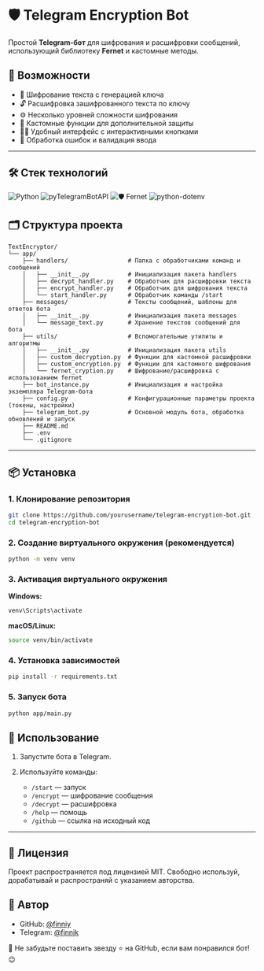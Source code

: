 # 🛡️ Telegram Encryption Bot

Простой **Telegram-бот** для шифрования и расшифровки сообщений, использующий библиотеку **Fernet** и кастомные методы.

## 🚀 Возможности

- 🔐 Шифрование текста с генерацией ключа
- 🔓 Расшифровка зашифрованного текста по ключу
- ⚙️ Несколько уровней сложности шифрования
- 🧩 Кастомные функции для дополнительной защиты
- 🧑‍💻 Удобный интерфейс с интерактивными кнопками
- 📎 Обработка ошибок и валидация ввода

---

## 🛠️ Стек технологий

![Python](https://img.shields.io/badge/-Python-05122A?style=flat&logo=python)
![pyTelegramBotAPI](https://img.shields.io/badge/pyTelegramBotAPI-05122A?style=flat&logo=telegram)
![🛡️ Fernet](https://img.shields.io/badge/🛡️-Fernet-05122A?style=flat)
![python-dotenv](https://img.shields.io/badge/%F0%9F%8C%BF-python--dotenv-05122A?style=flat)

## 🗂️ Структура проекта

```
TextEncryptor/
└── app/
    ├── handlers/                 # Папка с обработчиками команд и сообщений
    │   ├── __init__.py           # Инициализация пакета handlers
    │   ├── decrypt_handler.py    # Обработчик для расшифровки текста
    │   ├── encrypt_handler.py    # Обработчик для шифрования текста
    │   └── start_handler.py      # Обработчик команды /start
    ├── messages/                 # Тексты сообщений, шаблоны для ответов бота
    │   ├── __init__.py           # Инициализация пакета messages
    │   └── message_text.py       # Хранение текстов сообщений для бота
    ├── utils/                    # Вспомогательные утилиты и алгоритмы
    │   ├── __init__.py           # Инициализация пакета utils
    │   ├── custom_decryption.py  # Функции для кастомной расшифровки
    │   ├── custom_encryption.py  # Функции для кастомного шифрования
    │   └── fernet_cryption.py    # Шифрование/расшифровка с использованием fernet
    ├── bot_instance.py           # Инициализация и настройка экземпляра Telegram-бота
    ├── config.py                 # Конфигурационные параметры проекта (токены, настройки)
    ├── telegram_bot.py           # Основной модуль бота, обработка обновлений и запуск
    ├── README.md
    ├── .env
    └── .gitignore

```

---

## 📦 Установка

### 1. Клонирование репозитория

```bash
git clone https://github.com/yourusername/telegram-encryption-bot.git
cd telegram-encryption-bot
```

### 2. Создание виртуального окружения (рекомендуется)

```bash
python -m venv venv
```

### 3. Активация виртуального окружения

**Windows:**

```bash
venv\Scripts\activate
```

**macOS/Linux:**

```bash
source venv/bin/activate
```

### 4. Установка зависимостей

```bash
pip install -r requirements.txt
```

### 5. Запуск бота

```bash
python app/main.py
```

## 💬 Использование

1. Запустите бота в Telegram.
2. Используйте команды:

    - `/start` — запуск
    - `/encrypt` — шифрование сообщения
    - `/decrypt` — расшифровка
    - `/help` — помощь
    - `/github` — ссылка на исходный код

---

## 📄 Лицензия

Проект распространяется под лицензией MIT. Свободно используй, дорабатывай и распространяй с указанием авторства.

## 👤 Автор

- GitHub: [@finniy](https://github.com/finniy)
- Telegram: [@fjnnjk](https://t.me/fjnnjk)

💌 Не забудьте поставить звезду ⭐ на GitHub, если вам понравился бот! 😉